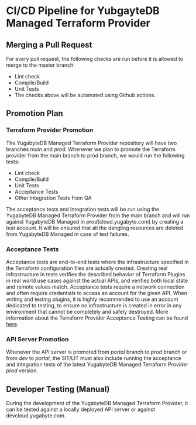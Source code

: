 # CI/CD Pipeline for YubgayteDB Managed Terraform Provider

## Merging a Pull Request

For every pull request, the following checks are run before it is allowed to merge to the master branch:
- Lint check
- Compile/Build
- Unit Tests
- The checks above will be automated using Github actions. 

## Promotion Plan

### Terraform Provider Promotion

The YugabyteDB Managed Terraform Provider repository will have two branches *main* and *prod*. Whenever we plan to promote the Terraform provider from the main branch to prod branch, we would run the following tests:
- Lint check
- Compile/Build
- Unit Tests
- Acceptance Tests
- Other Integration Tests from QA

The acceptance tests and integration tests will be run using the YugabyteDB Managed Terraform Provider from the main branch and will run against YugabyteDB Managed in *prod*(cloud.yugabyte.com) by creating a test account. It will be ensured that all the dangling resources are deleted from YugabyteDB Managed in case of test failures.

### Acceptance Tests

Acceptance tests are end-to-end tests where the infrastructure specified in the Terraform configuration files are actually created. Creating real infrastructure in tests verifies the described behavior of Terraform Plugins in real world use cases against the actual APIs, and verifies both local state and remote values match. Acceptance tests require a network connection and often require credentials to access an account for the given API. When writing and testing plugins, it is highly recommended to use an account dedicated to testing, to ensure no infrastructure is created in error in any environment that cannot be completely and safely destroyed.
More information about the Terraform Provider Acceptance Testing can be found [here](https://www.terraform.io/plugin/sdkv2/testing/acceptance-tests).

### API Server Promotion

Whenever the API server is promoted from *portal* branch to *prod* branch or from *dev* to *portal*, the SIT/LIT must also include running the acceptance and integration tests of the latest YugabyteDB Managed Terraform Provider *prod* version. 

 
## Developer Testing (Manual)

During the development of the YugabyteDB Managed Terraform Provider, it can be tested against a locally deployed API server or against devcloud.yugabyte.com.